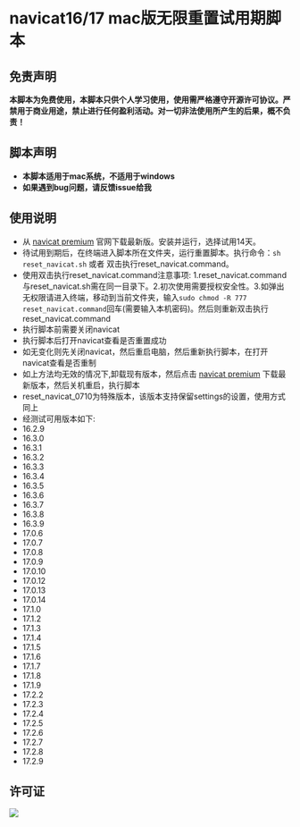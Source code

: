 # navicat16/17 mac版无限重置试用期脚本

## 免责声明

**本脚本为免费使用，本脚本只供个人学习使用，使用需严格遵守开源许可协议。严禁用于商业用途，禁止进行任何盈利活动。对一切非法使用所产生的后果，概不负责！**

## 脚本声明

- **本脚本适用于mac系统，不适用于windows**
- **如果遇到bug问题，请反馈issue给我**

## 使用说明

- 从 [navicat premium](https://www.navicat.com.cn/download/navicat-premium) 官网下载最新版。安装并运行，选择试用14天。
- 待试用到期后，在终端进入脚本所在文件夹，运行重置脚本。执行命令：`sh reset_navicat.sh` 或者 双击执行reset_navicat.command。
- 使用双击执行reset_navicat.command注意事项: 1.reset_navicat.command与reset_navicat.sh需在同一目录下。2.初次使用需要授权安全性。3.如弹出无权限请进入终端，移动到当前文件夹，输入`sudo chmod -R 777 reset_navicat.command`回车(需要输入本机密码)。然后则重新双击执行reset_navicat.command
- 执行脚本前需要关闭navicat
- 执行脚本后打开navicat查看是否重置成功
- 如无变化则先关闭navicat，然后重启电脑，然后重新执行脚本，在打开navicat查看是否重制
- 如上方法均无效的情况下,卸载现有版本，然后点击 [navicat premium](https://www.navicat.com.cn/download/navicat-premium) 下载最新版本，然后关机重启，执行脚本
- reset_navicat_0710为特殊版本，该版本支持保留settings的设置，使用方式同上
- 经测试可用版本如下:
- 16.2.9
- 16.3.0
- 16.3.1
- 16.3.2
- 16.3.3
- 16.3.4
- 16.3.5
- 16.3.6
- 16.3.7
- 16.3.8
- 16.3.9
- 17.0.6
- 17.0.7
- 17.0.8
- 17.0.9
- 17.0.10
- 17.0.12
- 17.0.13
- 17.0.14
- 17.1.0
- 17.1.2
- 17.1.3
- 17.1.4
- 17.1.5
- 17.1.6
- 17.1.7
- 17.1.8
- 17.1.9
- 17.2.2
- 17.2.3
- 17.2.4
- 17.2.5
- 17.2.6
- 17.2.7
- 17.2.8
- 17.2.9


## 许可证

![](image/LGPL.svg)
